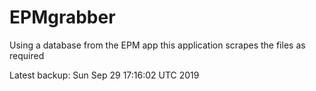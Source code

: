 # EPMgrabber
Using a database from the EPM app this application scrapes the files as required


Latest backup: Sun Sep 29 17:16:02 UTC 2019
